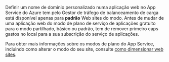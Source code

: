 Definir um nome de domínio personalizado numa aplicação web no App Service do Azure tem pelo Gestor de tráfego de balanceamento de carga está disponível apenas para **padrão** Web sites do modo. Antes de mudar de uma aplicação web do modo de plano de serviço de aplicações gratuito para o modo partilhado, básico ou padrão, tem de remover primeiro caps gastos no local para a sua subscrição do serviço de aplicações. 

Para obter mais informações sobre os modos de plano do App Service, incluindo como alterar o modo do seu site, consulte [como dimensionar web sites](../articles/app-service/web-sites-scale.md).

